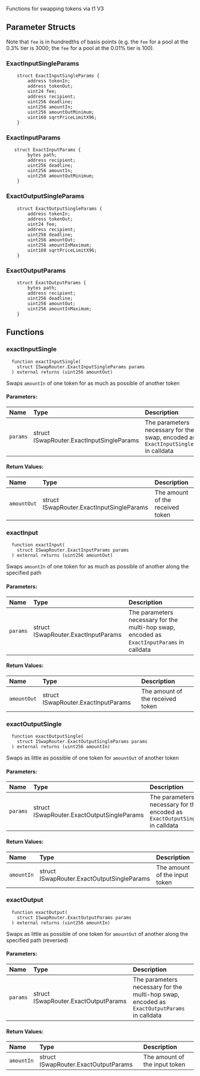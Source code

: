 Functions for swapping tokens via t1 V3

## Parameter Structs

Note that `fee` is in hundredths of basis points (e.g. the `fee` for a pool at the 0.3% tier is 3000; the `fee` for a pool at the 0.01% tier is 100).

### ExactInputSingleParams

```solidity
    struct ExactInputSingleParams {
        address tokenIn;
        address tokenOut;
        uint24 fee;
        address recipient;
        uint256 deadline;
        uint256 amountIn;
        uint256 amountOutMinimum;
        uint160 sqrtPriceLimitX96;
    }
```

### ExactInputParams

```solidity
   struct ExactInputParams {
        bytes path;
        address recipient;
        uint256 deadline;
        uint256 amountIn;
        uint256 amountOutMinimum;
    }
```

### ExactOutputSingleParams

```solidity
    struct ExactOutputSingleParams {
        address tokenIn;
        address tokenOut;
        uint24 fee;
        address recipient;
        uint256 deadline;
        uint256 amountOut;
        uint256 amountInMaximum;
        uint160 sqrtPriceLimitX96;
    }
```

### ExactOutputParams

```solidity
    struct ExactOutputParams {
        bytes path;
        address recipient;
        uint256 deadline;
        uint256 amountOut;
        uint256 amountInMaximum;
    }
```

## Functions

### exactInputSingle

```solidity
  function exactInputSingle(
    struct ISwapRouter.ExactInputSingleParams params
  ) external returns (uint256 amountOut)
```

Swaps `amountIn` of one token for as much as possible of another token

#### Parameters:

| Name     | Type                                      | Description                                                                            |
| :------- | :---------------------------------------- | :------------------------------------------------------------------------------------- |
| `params` | struct ISwapRouter.ExactInputSingleParams | The parameters necessary for the swap, encoded as `ExactInputSingleParams` in calldata |

#### Return Values:

| Name        | Type                                      | Description                      |
| :---------- | :---------------------------------------- | :------------------------------- |
| `amountOut` | struct ISwapRouter.ExactInputSingleParams | The amount of the received token |

### exactInput

```solidity
  function exactInput(
    struct ISwapRouter.ExactInputParams params
  ) external returns (uint256 amountOut)
```

Swaps `amountIn` of one token for as much as possible of another along the specified path

#### Parameters:

| Name     | Type                                | Description                                                                                |
| :------- | :---------------------------------- | :----------------------------------------------------------------------------------------- |
| `params` | struct ISwapRouter.ExactInputParams | The parameters necessary for the multi-hop swap, encoded as `ExactInputParams` in calldata |

#### Return Values:

| Name        | Type                                | Description                      |
| :---------- | :---------------------------------- | :------------------------------- |
| `amountOut` | struct ISwapRouter.ExactInputParams | The amount of the received token |

### exactOutputSingle

```solidity
  function exactOutputSingle(
    struct ISwapRouter.ExactOutputSingleParams params
  ) external returns (uint256 amountIn)
```

Swaps as little as possible of one token for `amountOut` of another token

#### Parameters:

| Name     | Type                                       | Description                                                                             |
| :------- | :----------------------------------------- | :-------------------------------------------------------------------------------------- |
| `params` | struct ISwapRouter.ExactOutputSingleParams | The parameters necessary for the swap, encoded as `ExactOutputSingleParams` in calldata |

#### Return Values:

| Name       | Type                                       | Description                   |
| :--------- | :----------------------------------------- | :---------------------------- |
| `amountIn` | struct ISwapRouter.ExactOutputSingleParams | The amount of the input token |

### exactOutput

```solidity
  function exactOutput(
    struct ISwapRouter.ExactOutputParams params
  ) external returns (uint256 amountIn)
```

Swaps as little as possible of one token for `amountOut` of another along the specified path (reversed)

#### Parameters:

| Name     | Type                                 | Description                                                                                 |
| :------- | :----------------------------------- | :------------------------------------------------------------------------------------------ |
| `params` | struct ISwapRouter.ExactOutputParams | The parameters necessary for the multi-hop swap, encoded as `ExactOutputParams` in calldata |

#### Return Values:

| Name       | Type                                 | Description                   |
| :--------- | :----------------------------------- | :---------------------------- |
| `amountIn` | struct ISwapRouter.ExactOutputParams | The amount of the input token |
